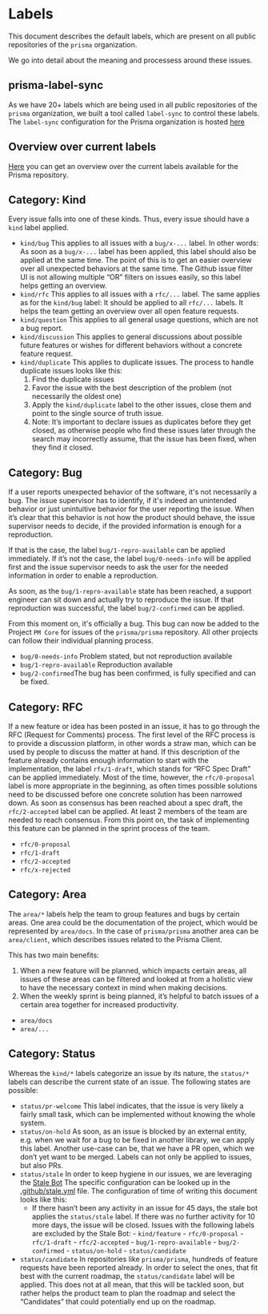 # Labels
This document describes the default labels, which are present on all public repositories of the `prisma` organization.

We go into detail about the meaning and processess around these issues.

## prisma-label-sync
As we have 20+ labels which are being used in all public repositories of the `prisma` organization, we built a tool called `label-sync` to control these labels. The `label-sync` configuration for the Prisma organization is hosted [here](https://github.com/prisma/prisma-label-sync/blob/master/README.md)

## Overview over current labels
[Here](https://github.com/prisma/prisma/labels) you can get an overview over the
current labels available for the Prisma repository.

## Category: Kind
Every issue falls into one of these kinds. Thus, every issue should have a `kind` label applied.

- `kind/bug` This applies to all issues with a `bug/x-...` label. In other words: As soon as a `bug/x-...` label has been applied, this label should also be applied at the same time. The point of this is to get an easier overview over all unexpected behaviors at the same time. The Github issue filter UI is not allowing multiple “OR” filters on issues easily, so this label helps getting an overview.
- `kind/rfc` This applies to all issues with a `rfc/...` label. The same applies as for the `kind/bug` label: It should be applied to all `rfc/...` labels. It helps the team getting an overview over all open feature requests.
- `kind/question`  This applies to all general usage questions, which are not a bug report.
- `kind/discussion` This applies to general discussions about possible future features or wishes for different behaviors without a concrete feature request.
- `kind/duplicate` This applies to duplicate issues. The process to handle duplicate issues looks like this:
	1. Find the duplicate issues
	2. Favor the issue with the best description of the problem (not necessarily the oldest one)
	3. Apply the `kind/duplicate` label to the other issues, close them and point to the single source of truth issue.
	4. Note: It’s important to declare issues as duplicates before they get closed, as otherwise people who find these issues later through the search may incorrectly assume, that the issue has been fixed, when they find it closed.

## Category: Bug
If a user reports unexpected behavior of the software, it's not necessarily a bug. The issue supervisor has to identify, if it's indeed an unintended behavior or just unintuitive behavior for the user reporting the issue.
When it’s clear that this behavior is not how the product should behave, the issue supervisor needs to decide, if the provided information is enough for a reproduction.

If that is the case, the label `bug/1-repro-available` can be applied immediately. If it’s not the case, the label `bug/0-needs-info` will be applied first and the issue supervisor needs to ask the user for the needed information in order to enable a reproduction.

As soon, as the `bug/1-repro-available` state has been reached, a support engineer can sit down and actually try to reproduce the issue.
If that reproduction was successful, the label `bug/2-confirmed` can be applied.

From this moment on, it's officially a bug. This bug can now be added to the Project `PM Core` for issues of the `prisma/prisma` repository. All other projects can follow their individual planning process. 

- `bug/0-needs-info` Problem stated, but not reproduction available
- `bug/1-repro-available` Reproduction available
- `bug/2-confirmed`The bug has been confirmed, is fully specified and can be fixed.

## Category: RFC
If a new feature or idea has been posted in an issue, it has to go through the RFC (Request for Comments) process.
The first level of the RFC process is to provide a discussion platform, in other words a straw man, which can be used by people to discuss the matter at hand.
If this description of the feature already contains enough information to start with the implementation, the label `rfx/1-draft`, which stands for “RFC Spec Draft” can be applied immediately.
Most of the time, however, the `rfc/0-proposal` label is more appropriate in the beginning, as often times possible solutions need to be discussed before one concrete solution has been narrowed down.
As soon as consensus has been reached about a spec draft, the `rfc/2-accepted` label can be applied. At least 2 members of the team are needed to reach consensus.
From this point on, the task of implementing this feature can be planned in the sprint process of the team.

- `rfc/0-proposal`
- `rfc/1-draft`
- `rfc/2-accepted`
- `rfc/x-rejected`

## Category: Area
The `area/*` labels help the team to group features and bugs by certain areas. One area could be the documentation of the project, which would be represented by `area/docs`. In the case of `prisma/prisma` another area can be `area/client`, which describes issues related to the Prisma Client.

This has two main benefits:
1. When a new feature will be planned, which impacts certain areas, all issues of these areas can be filtered and looked at from a holistic view to have the necessary context in mind when making decisions.
2. When the weekly sprint is being planned, it’s helpful to batch issues of a certain area together for increased productivity. 

- `area/docs`
- `area/...`

## Category: Status
Whereas the `kind/*` labels categorize an issue by its nature, the `status/*` labels can describe the current state of an issue.
The following states are possible:

- `status/pr-welcome` This label indicates, that the issue is very likely a fairly small task, which can be implemented without knowing the whole system.
- `status/on-hold` As soon, as an issue is blocked by an external entity, e.g. when we wait for a bug to be fixed in another library, we can apply this label. Another use-case can be, that we have a PR open, which we don’t yet want to be merged. Labels can not only be applied to issues, but also PRs.
- `status/stale` In order to keep hygiene in our issues, we are leveraging the [Stale Bot](https://github.com/probot/stale) The specific configuration can be looked up in the [.github/stale.yml](https://github.com/prisma/prisma/blob/master/.github/stale.yml) file. The configuration of time of writing this document looks like this:
	- If there hasn’t been any activity in an issue for 45 days, the stale bot applies the `status/stale` label. If there was no further activity for 10 more days, the issue will be closed. Issues with the following labels are excluded by the Stale Bot:
		  - `kind/feature`
		  - `rfc/0-proposal`
		  - `rfc/1-draft`
		  - `rfc/2-accepted`
		  - `bug/1-repro-available`
		  - `bug/2-confirmed`
		  - `status/on-hold`
		  - `status/candidate`
- `status/candidate` In repositories like `prisma/prisma`, hundreds of feature requests have been reported already. In order to select the ones, that fit best with the current roadmap, the `status/candidate` label will be applied. This does not at all mean, that this will be tackled soon, but rather helps the product team to plan the roadmap and select the “Candidates” that could potentially end up on the roadmap.

